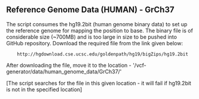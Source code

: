 ## Reference Genome Data (HUMAN) - GrCh37

The script consumes the hg19.2bit (human genome binary data) to set up the reference genome for mapping the position to base.
The binary file is of considerable size (~700MB) and is too large in size to be pushed into GitHub repository.
Download the required file from the link given below:

		http://hgdownload.cse.ucsc.edu/goldenpath/hg19/bigZips/hg19.2bit
		
After downloading the file, move it to the location - '/vcf-generator/data/human_genome_data/GrCh37/'

[The script searches for the file in this given location - it will fail if hg19.2bit is not in the specified location]
